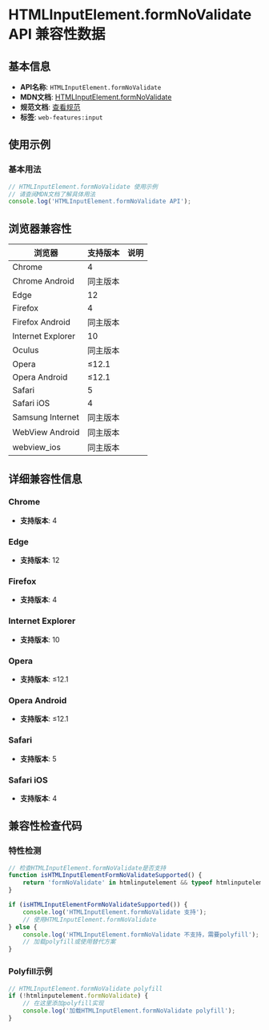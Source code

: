 # HTMLInputElement.formNoValidate API 兼容性数据

## 基本信息

- **API名称**: `HTMLInputElement.formNoValidate`
- **MDN文档**: [HTMLInputElement.formNoValidate](https://developer.mozilla.org/docs/Web/API/HTMLInputElement/formNoValidate)
- **规范文档**: [查看规范](https://html.spec.whatwg.org/multipage/form-control-infrastructure.html#dom-fs-formnovalidate)
- **标签**: `web-features:input`

## 使用示例

### 基本用法

```javascript
// HTMLInputElement.formNoValidate 使用示例
// 请查阅MDN文档了解具体用法
console.log('HTMLInputElement.formNoValidate API');
```

## 浏览器兼容性

| 浏览器 | 支持版本 | 说明 |
|--------|----------|------|
| Chrome | 4 |  |
| Chrome Android | 同主版本 |  |
| Edge | 12 |  |
| Firefox | 4 |  |
| Firefox Android | 同主版本 |  |
| Internet Explorer | 10 |  |
| Oculus | 同主版本 |  |
| Opera | ≤12.1 |  |
| Opera Android | ≤12.1 |  |
| Safari | 5 |  |
| Safari iOS | 4 |  |
| Samsung Internet | 同主版本 |  |
| WebView Android | 同主版本 |  |
| webview_ios | 同主版本 |  |

## 详细兼容性信息

### Chrome

- **支持版本**: 4

### Edge

- **支持版本**: 12

### Firefox

- **支持版本**: 4

### Internet Explorer

- **支持版本**: 10

### Opera

- **支持版本**: ≤12.1

### Opera Android

- **支持版本**: ≤12.1

### Safari

- **支持版本**: 5

### Safari iOS

- **支持版本**: 4

## 兼容性检查代码

### 特性检测

```javascript
// 检查HTMLInputElement.formNoValidate是否支持
function isHTMLInputElementFormNoValidateSupported() {
    return 'formNoValidate' in htmlinputelement && typeof htmlinputelement.formNoValidate === 'function';
}

if (isHTMLInputElementFormNoValidateSupported()) {
    console.log('HTMLInputElement.formNoValidate 支持');
    // 使用HTMLInputElement.formNoValidate
} else {
    console.log('HTMLInputElement.formNoValidate 不支持，需要polyfill');
    // 加载polyfill或使用替代方案
}
```

### Polyfill示例

```javascript
// HTMLInputElement.formNoValidate polyfill
if (!htmlinputelement.formNoValidate) {
    // 在这里添加polyfill实现
    console.log('加载HTMLInputElement.formNoValidate polyfill');
}
```

